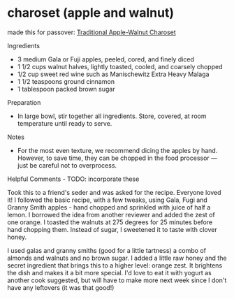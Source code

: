 # charoset (apple and walnut)

made this for passover:
[Traditional Apple-Walnut Charoset](https://www.epicurious.com/recipes/food/views/traditional-apple-walnut-charoset-234298)

Ingredients

* 3 medium Gala or Fuji apples, peeled, cored, and finely diced
* 1 1/2 cups walnut halves, lightly toasted, cooled, and coarsely chopped
* 1/2 cup sweet red wine such as Manischewitz Extra Heavy Malaga
* 1 1/2 teaspoons ground cinnamon
* 1 tablespoon packed brown sugar

Preparation

* In large bowl, stir together all ingredients. Store, covered, at room temperature until ready to serve.

Notes

* For the most even texture, we recommend dicing the apples by hand. However, to save time, they can be chopped in the food processor — just be careful not to overprocess.


Helpful Comments - TODO: incorporate these

Took this to a friend's seder and was asked for the recipe. Everyone loved it! I followed the basic recipe, with a few tweaks, using Gala, Fugi and Granny Smith apples - hand chopped and sprinkled with juice of half a lemon. I borrowed the idea from another reviewer and added the zest of one orange. I toasted the walnuts at 275 degrees for 25 minutes before hand chopping them. Instead of sugar, I sweetened it to taste with clover honey.

I used galas and granny smiths (good for a little tartness) a combo of almonds and walnuts and no brown sugar. I added a little raw honey and the secret ingredient that brings this to a higher level: orange zest. It brightens the dish and makes it a bit more special. I'd love to eat it with yogurt as another cook suggested, but will have to make more next week since I don't have any leftovers (it was that good!)

